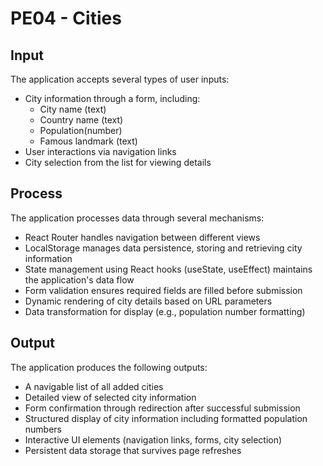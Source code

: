 # PE04 - Cities 

## Input
The application accepts several types of user inputs:
- City information through a form, including:
  - City name (text)
  - Country name (text)
  - Population(number)
  - Famous landmark (text)
- User interactions via navigation links
- City selection from the list for viewing details

## Process
The application processes data through several mechanisms:
- React Router handles navigation between different views
- LocalStorage manages data persistence, storing and retrieving city information
- State management using React hooks (useState, useEffect) maintains the application's data flow
- Form validation ensures required fields are filled before submission
- Dynamic rendering of city details based on URL parameters
- Data transformation for display (e.g., population number formatting)

## Output
The application produces the following outputs:
- A navigable list of all added cities
- Detailed view of selected city information
- Form confirmation through redirection after successful submission
- Structured display of city information including formatted population numbers
- Interactive UI elements (navigation links, forms, city selection)
- Persistent data storage that survives page refreshes
